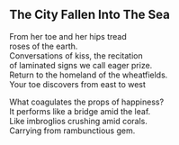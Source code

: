 The City Fallen Into The Sea
----------------------------
From her toe and her hips tread  
roses of the earth.  
Conversations of kiss, the recitation  
of laminated signs we call eager prize.  
Return to the homeland of the wheatfields.  
Your toe discovers from east to west  
  
What coagulates the props of happiness?  
It performs like a bridge amid the leaf.  
Like imbroglios crushing amid corals.  
Carrying from rambunctious gem.  
